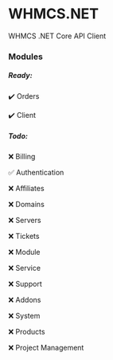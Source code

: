 # WHMCS.NET
WHMCS .NET Core API Client

### Modules

##### Ready:
✔️ Orders

✔️ Client

##### Todo:
❌ Billing

✅ Authentication

❌ Affiliates

❌ Domains

❌ Servers

❌ Tickets

❌ Module

❌ Service

❌ Support

❌ Addons

❌ System

❌ Products

❌ Project Management
